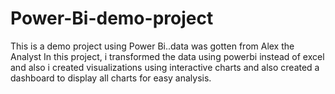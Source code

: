 # Power-Bi-demo-project
This is a demo project using Power Bi..data was gotten from Alex the Analyst
In this project,
i transformed the data using powerbi instead of excel and also
i created visualizations using interactive charts
and also created a dashboard to display all charts for easy analysis.
